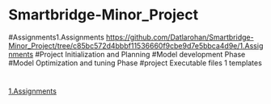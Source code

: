 # Smartbridge-Minor_Project
#Assignments1.Assignments
https://github.com/Datlarohan/Smartbridge-Minor_Project/tree/c85bc572d4bbbf11536660f9cbe9d7e5bbca4d9e/1.Assignments
#Project Initialization and Planning
#Model development Phase
#Model Optimization and tuning Phase
#project Executable files 1 templates
#
[1.Assignments](./1.Assignments)

